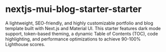 # nextjs-mui-blog-starter-starter

A lightweight, SEO-friendly, and highly customizable portfolio and blog template built with Next.js and Material UI. This starter features dark mode support, token-based theming, a dynamic Table of Contents (TOC), code highlighting, and performance optimizations to achieve 90-100% Lighthouse scores.
